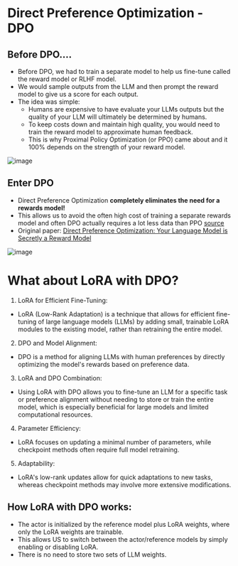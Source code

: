 # Direct Preference Optimization - DPO

## Before DPO....
* Before DPO, we had to train a separate model to help us fine-tune called the reward model or RLHF model.
* We would sample outputs from the LLM and then prompt the reward model to give us a score for each output.
* The idea was simple:
    * Humans are expensive to have evaluate your LLMs outputs but the quality of your LLM will ultimately be determined by humans.
    * To keep costs down and maintain high quality, you would need to train the reward model to approximate human feedback.
    * This is why Proximal Policy Optimization (or PPO) came about and it 100% depends on the strength of your reward model.
 

![image](https://github.com/user-attachments/assets/2bc5d6c0-a3dd-4e37-bee0-b6992ec32c58)



## Enter DPO
* Direct Preference Optimization **completely eliminates the need for a rewards model!**
* This allows us to avoid the often high cost of training a separate rewards model and often DPO actually requires a lot less data than PPO [source](https://towardsdatascience.com/understanding-the-implications-of-direct-preference-optimization-a4bbd2d85841/)
* Original paper: [Direct Preference Optimization: Your Language Model is Secretly a Reward Model](https://arxiv.org/abs/2305.18290)

![image](https://github.com/user-attachments/assets/214b5391-6cca-4071-9819-1b6dd1856d52)


# What about LoRA with DPO?

1. LoRA for Efficient Fine-Tuning:
  * LoRA (Low-Rank Adaptation) is a technique that allows for efficient fine-tuning of large language models (LLMs) by adding small, trainable LoRA modules to the existing model, rather than retraining the entire model. 

2. DPO and Model Alignment:
  * DPO is a method for aligning LLMs with human preferences by directly optimizing the model's rewards based on preference data. 

3. LoRA and DPO Combination:
  * Using LoRA with DPO allows you to fine-tune an LLM for a specific task or preference alignment without needing to store or train the entire model, which is especially beneficial for large models and limited computational resources. 

4. Parameter Efficiency:
  * LoRA focuses on updating a minimal number of parameters, while checkpoint methods often require full model retraining. 

5. Adaptability:
  * LoRA's low-rank updates allow for quick adaptations to new tasks, whereas checkpoint methods may involve more extensive modifications. 

## How LoRA with DPO works:
  * The actor is initialized by the reference model plus LoRA weights, where only the LoRA weights are trainable. 
  * This allows US to switch between the actor/reference models by simply enabling or disabling LoRA. 
  * There is no need to store two sets of LLM weights. 
